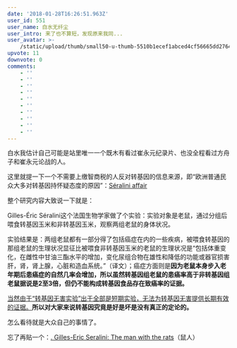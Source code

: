 ```yaml
---
date: '2018-01-28T16:26:51.963Z'
user_id: 551
user_name: 白水无纤尘
user_intro: 来了也不算短，发现原来我同...
user_avatar: >-
    /static/upload/thumb/small50-u-thumb-5510b1ecef1abced4cf56665dd276431cda38d3799a.png
upvote: 11
downvote: 0
comments:
    - ''
    - ''
    - ''
    - ''
    - ''
    - ''
    - ''
    - ''
    - ''
    - ''
---
```


白水我估计自己可能是站里唯一一个既木有看过崔永元纪录片、也没全程看过方舟子和崔永元论战的人。

这里就提一下一个不需要上缴智商税的人反对转基因的信息来源，即“欧洲普通民众大多对转基因持怀疑态度的原因”：[Séralini affair](https://en.wikipedia.org/wiki/S%C3%A9ralini_affair)

整个研究内容大致说一下就是：

Gilles-Éric Séralini这个法国生物学家做了个实验：实验对象是老鼠，通过分组后喂食转基因玉米和非转基因玉米，观察两组老鼠的身体状况。

实验结果是：两组老鼠都有一部分得了包括癌症在内的一些疾病，被喂食转基因的那组老鼠的生理状况显征比被喂食非转基因玉米的老鼠的生理状况是“包括体重变化，在雌性中甘油三酯水平的增加，变化尿组合物在雄性和降低的功能或器官损害肝，肾，肾上腺，心脏和造血系统。”（译文）；癌症方面则是**因为老鼠本身步入老年期后患癌症的自然几率会增加，所以虽然转基因组老鼠的患癌率高于非转基因组老鼠据说是2至3倍，但仍不能构成转基因食品存在致癌率的证据。**

<u>当然由于“转基因无害实验”出于全部是短期实验，无法为转基因无害提供长期有效的证据。</u>**所以对大家来说转基因究竟是好是坏是没有真正的定论的。**

怎么看待就是大众自己的事情了。

忘了再贴一个：[. Gilles-Eric Seralini: The man with the rats](https://translate.google.com/translate?sl=auto&tl=en&js=y&prev=_t&hl=en&ie=UTF-8&u=https%3A%2F%2Fwww.criigen.org%2FarticlePresse%2F15%2Fdisplay%2FGilles-Eric-Seralini-L-homme-aux-rats&edit-text=&act=url)（鼠人）
